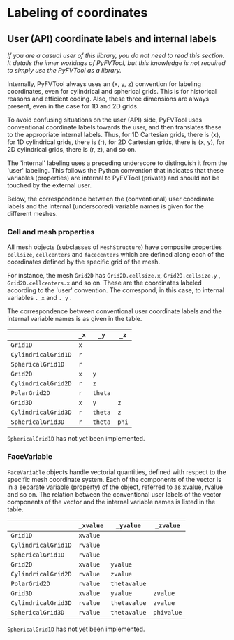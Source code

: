 # Labeling of coordinates


## User (API) coordinate labels and internal labels

*If you are a casual user of this library, you do not need to read this section. It details the inner workings of PyFVTool, but this knowledge is not required to simply use the PyFVTool as a library.*

Internally, PyFVTool always uses an (x, y, z) convention for labeling coordinates, even for cylindrical and spherical grids. This is for historical reasons and efficient coding. Also, these three dimensions are always present, even in the case for 1D and 2D grids.

To avoid confusing situations on the user (API) side, PyFVTool uses conventional coordinate labels towards the user, and then translates these to the appropriate internal labels. Thus, for 1D Cartesian grids, there is (x),  for 1D cylindrical grids, there is \(r\), for 2D Cartesian grids, there is (x, y),  for 2D cylindrical grids, there is (r, z), and so on.

The 'internal' labeling uses a preceding underscore to distinguish it from the 'user' labeling. This follows the Python convention that indicates that these variables (properties) are internal to PyFVTool (private) and should not be touched by the external user.

Below, the correspondence between the (conventional) user coordinate labels and the internal (underscored) variable names is given for the different meshes.


### Cell and mesh properties

All mesh objects (subclasses of `MeshStructure`) have composite properties `cellsize`, `cellcenters` and `facecenters` which are defined along each of the coordinates defined by the specific grid of the mesh.

For instance, the mesh `Grid2D` has `Grid2D.cellsize.x`, `Grid2D.cellsize.y` ,  `Grid2D.cellcenters.x` and so on. These are the coordinates labeled according to the 'user' convention. The correspond, in this case, to internal variables `._x` and `._y` .

The correspondence between conventional user coordinate labels and the internal variable names is as given in the table.


|                   |`_x`|`_y`   |`_z` |
|-------------------|----|-------|-----|
|`Grid1D`           |`x` |       |     |
|`CylindricalGrid1D`|`r` |       |     |
|`SphericalGrid1D`  |`r` |       |     |
|`Grid2D`           |`x` |`y`    |     |
|`CylindricalGrid2D`|`r` |`z`    |     |
|`PolarGrid2D`      |`r` |`theta`|     |
|`Grid3D`           |`x` |`y`    |`z`  |
|`CylindricalGrid3D`|`r` |`theta`|`z`  |
|`SphericalGrid3D`  |`r` |`theta`|`phi`|

`SphericalGrid1D` has not yet been implemented.





### FaceVariable

`FaceVariable` objects handle vectorial quantities, defined with respect to the specific mesh coordinate system. Each of the components of the vector is in a separate variable (property) of the object, referred to as xvalue, rvalue and so on. The relation between the conventional user labels of the vector components of the vector and the internal variable names is listed in the table.

|                   |`_xvalue`|`_yvalue`   |`_zvalue` |
|-------------------|---------|------------|----------|
|`Grid1D`           |`xvalue` |            |          |
|`CylindricalGrid1D`|`rvalue` |            |          |
|`SphericalGrid1D`  |`rvalue` |            |          |
|`Grid2D`           |`xvalue` |`yvalue`    |          |
|`CylindricalGrid2D`|`rvalue` |`zvalue`    |          |
|`PolarGrid2D`      |`rvalue` |`thetavalue`|          |
|`Grid3D`           |`xvalue` |`yvalue`    |`zvalue`  |
|`CylindricalGrid3D`|`rvalue` |`thetavalue`|`zvalue`  |
|`SphericalGrid3D`  |`rvalue` |`thetavalue`|`phivalue`|

`SphericalGrid1D` has not yet been implemented.



